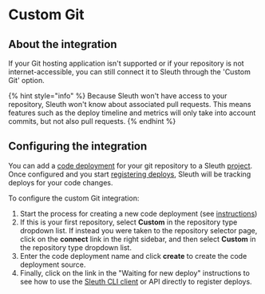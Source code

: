 # Custom Git

## About the integration

If your Git hosting application isn't supported or if your repository is not internet-accessible, you can still connect it to Sleuth through the 'Custom Git' option.

{% hint style="info" %}
Because Sleuth won't have access to your repository, Sleuth won't know about associated pull requests. This means features such as the deploy timeline and metrics will only take into account commits, but not also pull requests.
{% endhint %}

## Configuring the integration

You can add a [code deployment](../../modeling-your-deployments/code-deployments/) for your git repository to a Sleuth [project](../../modeling-your-deployments/projects/). Once configured and you start [registering deploys](../../modeling-your-deployments/code-deployments/how-to-register-a-deploy.md), Sleuth will be tracking deploys for your code changes.

To configure the custom Git integration:

1. Start the process for creating a new code deployment \(see [instructions](../../settings/project/code-deployments.md)\)
2. If this is your first repository, select **Custom** in the repository type dropdown list. If instead you were taken to the repository selector page, click on the **connect** link in the right sidebar, and then select **Custom** in the repository type dropdown list.
3. Enter the code deployment name and click **create** to create the code deployment source.
4. Finally, click on the link in the "Waiting for new deploy" instructions to see how to use the [Sleuth CLI client](https://github.com/sleuth-io/sleuth-client) or API directly to register deploys.

